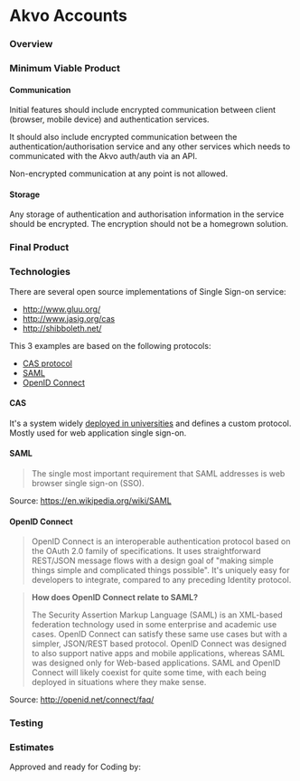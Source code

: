 # Akvo Accounts

### Overview

### Minimum Viable Product

#### Communication

Initial features should include encrypted communication between client
(browser, mobile device) and authentication services.

It should also include encrypted communication between the
authentication/authorisation service and any other services which needs
to communicated with the Akvo auth/auth via an API.

Non-encrypted communication at any point is not allowed.

#### Storage

Any storage of authentication and authorisation information in the
service should be encrypted. The encryption should not be a homegrown
solution.


### Final Product

### Technologies

There are several open source implementations of Single Sign-on service:

* http://www.gluu.org/
* http://www.jasig.org/cas
* http://shibboleth.net/

This 3 examples are based on the following protocols:

* [CAS protocol](http://www.jasig.org/cas/protocol)
* [SAML](https://wiki.oasis-open.org/security/FrontPage)
* [OpenID Connect](http://openid.net/specs/openid-connect-core-1_0.html)

#### CAS

It's a system widely [deployed in
universities](http://www.jasig.org/cas/deployments) and defines a custom
protocol. Mostly used for web application single sign-on.


#### SAML

> The single most important requirement that SAML addresses is web
> browser single sign-on (SSO).

Source: https://en.wikipedia.org/wiki/SAML

#### OpenID Connect

> OpenID Connect is an interoperable authentication protocol based on the
> OAuth 2.0 family of specifications. It uses straightforward REST/JSON
> message flows with a design goal of "making simple things simple and
> complicated things possible". It's uniquely easy for developers to
> integrate, compared to any preceding Identity protocol.


> __How does OpenID Connect relate to SAML?__
>
> The Security Assertion Markup Language (SAML) is an XML-based federation
> technology used in some enterprise and academic use cases. OpenID
> Connect can satisfy these same use cases but with a simpler, JSON/REST
> based protocol. OpenID Connect was designed to also support native apps
> and mobile applications, whereas SAML was designed only for Web-based
> applications. SAML and OpenID Connect will likely coexist for quite some
> time, with each being deployed in situations where they make sense.

Source: http://openid.net/connect/faq/

### Testing

### Estimates

Approved and ready for Coding by:
